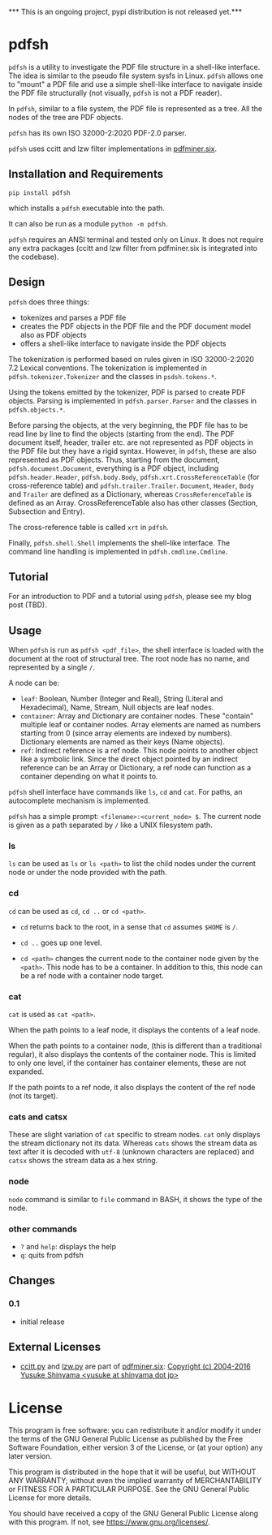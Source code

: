 *** This is an ongoing project, pypi distribution is not released yet.***

# pdfsh

`pdfsh` is a utility to investigate the PDF file structure in a shell-like interface. The idea is similar to the pseudo file system sysfs in Linux. `pdfsh` allows one to "mount" a PDF file and use a simple shell-like interface to navigate inside the PDF file structurally (not visually, `pdfsh` is not a PDF reader).

In `pdfsh`, similar to a file system, the PDF file is represented as a tree. All the nodes of the tree are PDF objects.

`pdfsh` has its own ISO 32000-2:2020 PDF-2.0 parser.

`pdfsh` uses ccitt and lzw filter implementations in [pdfminer.six](https://github.com/pdfminer/pdfminer.six). 

## Installation and Requirements

```
pip install pdfsh
```

which installs a `pdfsh` executable into the path.

It can also be run as a module `python -m pdfsh`.

`pdfsh` requires an ANSI terminal and tested only on Linux. It does not require any extra packages (ccitt and lzw filter from pdfminer.six is integrated into the codebase).

## Design

`pdfsh` does three things:

- tokenizes and parses a PDF file
- creates the PDF objects in the PDF file and the PDF document model also as PDF objects
- offers a shell-like interface to navigate inside the PDF objects

The tokenization is performed based on rules given in ISO 32000-2:2020 7.2 Lexical conventions. The tokenization is implemented in `pdfsh.tokenizer.Tokenizer` and the classes in `psdsh.tokens.*`.

Using the tokens emitted by the tokenizer, PDF is parsed to create PDF objects. Parsing is implemented in `pdfsh.parser.Parser` and the classes in `pdfsh.objects.*`.

Before parsing the objects, at the very beginning, the PDF file has to be read line by line to find the objects (starting from the end). The PDF document itself, header, trailer etc. are not represented as PDF objects in the PDF file but they have a rigid syntax. However, in `pdfsh`, these are also represented as PDF objects. Thus, starting from the document, `pdfsh.document.Document`, everything is a PDF object, including `pdfsh.header.Header`, `pdfsh.body.Body`, `pdfsh.xrt.CrossReferenceTable` (for cross-reference table) and `pdfsh.trailer.Trailer`. `Document`, `Header`, `Body` and `Trailer` are defined as a Dictionary, whereas `CrossReferenceTable` is defined as an Array. CrossReferenceTable also has other classes (Section, Subsection and Entry).

The cross-reference table is called `xrt` in `pdfsh`.

Finally, `pdfsh.shell.Shell` implements the shell-like interface. The command line handling is implemented in `pdfsh.cmdline.Cmdline`.

## Tutorial

For an introduction to PDF and a tutorial using `pdfsh`, please see my blog post (TBD).

## Usage

When `pdfsh` is run as `pdfsh <pdf_file>`, the shell interface is loaded with the document at the root of structural tree. The root node has no name, and represented by a single `/`.

A node can be:
 
- `leaf`: Boolean, Number (Integer and Real), String (Literal and Hexadecimal), Name, Stream, Null objects are leaf nodes.
- `container`: Array and Dictionary are container nodes. These "contain" multiple leaf or container nodes. Array elements are named as numbers starting from 0 (since array elements are indexed by numbers). Dictionary elements are named as their keys (Name objects).
- `ref`: Indirect reference is a ref node. This node points to another object like a symbolic link. Since the direct object pointed by an indirect reference can be an Array or Dictionary, a ref node can function as a container depending on what it points to.

`pdfsh` shell interface have commands like `ls`, `cd` and `cat`. For paths, an autocomplete mechanism is implemented.

`pdfsh` has a simple prompt: `<filename>:<current_node> $`. The current node is given as a path separated by `/` like a UNIX filesystem path.

### ls

`ls` can be used as `ls` or `ls <path>` to list the child nodes under the current node or under the node provided with the path.

### cd

`cd` can be used as `cd`, `cd ..` or `cd <path>`.

- `cd` returns back to the root, in a sense that `cd` assumes `$HOME` is `/`.

- `cd ..` goes up one level.

- `cd <path>` changes the current node to the container node given by the `<path>`. This node has to be a container. In addition to this, this node can be a ref node with a container node target.

### cat

`cat` is used as `cat <path>`.

When the path points to a leaf node, it displays the contents of a leaf node.

When the path points to a container node, (this is different than a traditional regular), it also displays the contents of the container node. This is limited to only one level, if the container has container elements, these are not expanded.

If the path points to a ref node, it also displays the content of the ref node (not its target).

### cats and catsx

These are slight variation of `cat` specific to stream nodes. `cat` only displays the stream dictionary not its data. Whereas `cats` shows the stream data as text after it is decoded with `utf-8` (unknown characters are replaced) and `catsx` shows the stream data as a hex string.

### node

`node` command is similar to `file` command in BASH, it shows the type of the node.

### other commands

- `?` and `help`: displays the help
- `q`: quits from pdfsh

## Changes

### 0.1

- initial release

## External Licenses

- [ccitt.py](pdfminer/ccitt.py) and [lzw.py](pdfminer/lzw.py) are part of [pdfminer.six](https://github.com/pdfminer/pdfminer.six): [Copyright (c) 2004-2016  Yusuke Shinyama \<yusuke at shinyama dot jp\>](LICENSE.pdfminer.six)

# License

This program is free software: you can redistribute it and/or modify
it under the terms of the GNU General Public License as published by
the Free Software Foundation, either version 3 of the License, or
(at your option) any later version.

This program is distributed in the hope that it will be useful,
but WITHOUT ANY WARRANTY; without even the implied warranty of
MERCHANTABILITY or FITNESS FOR A PARTICULAR PURPOSE.  See the
GNU General Public License for more details.

You should have received a copy of the GNU General Public License
along with this program.  If not, see <https://www.gnu.org/licenses/>.

